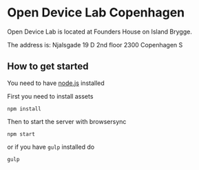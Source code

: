 # Open Device Lab Copenhagen

Open Device Lab is located at Founders House on Island Brygge.

The address is:
Njalsgade 19 D 2nd floor
2300 Copenhagen S

## How to get started

You need to have [node.js](http://nodejs.org/) installed

First you need to install assets
```
npm install
```

Then to start the server with browsersync
```
npm start
```
or if you have `gulp` installed do
```
gulp
```
